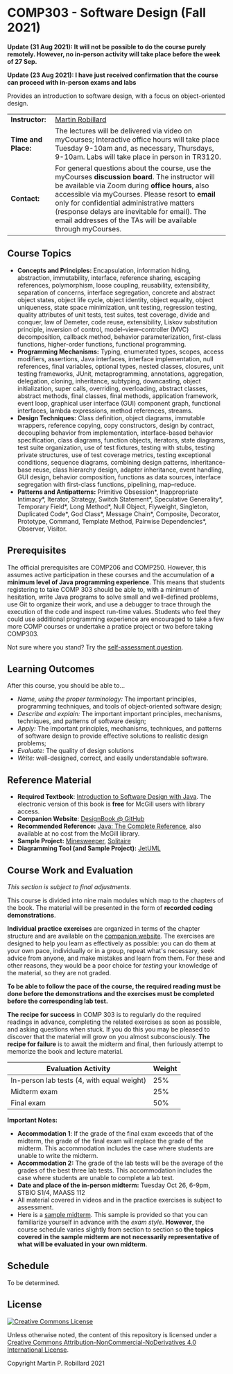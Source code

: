 # COMP303 - Software Design (Fall 2021)

**Update (31 Aug 2021): It will not be possible to do the course purely remotely. However, no in-person activity will take place before the week of 27 Sep.**

**Update (23 Aug 2021): I have just received confirmation that the course can proceed with in-person exams and labs**

Provides an introduction to software design, with a focus on object-oriented design. 

| |  |
| --- |---|
|**Instructor:** |[Martin Robillard](http://www.cs.mcgill.ca/~martin)|
|**Time and Place:** |The lectures will be delivered via video on myCourses; Interactive office hours will take place Tuesday 9-10am and, as necessary,  Thursdays, 9-10am. Labs will take place in person in TR3120.|
|**Contact:** |For general questions about the course, use the myCourses **discussion board**. The instructor will be available via Zoom during **office hours**, also accessible via myCourses. Please resort to **email** only for confidential administrative matters (response delays are inevitable for email). The email addresses of the TAs will be available through myCourses.|

## Course Topics
* **Concepts and Principles:** Encapsulation, information hiding, abstraction, immutability, interface, reference sharing, escaping references, polymorphism, loose coupling, reusability, extensibility, separation of concerns, interface segregation, concrete and abstract object states, object life cycle, object identity, object equality, object uniqueness, state space minimization, unit testing, regression testing, quality attributes of unit tests, test suites, test coverage, divide and conquer, law of Demeter, code reuse, extensibility, Liskov substitution principle, inversion of control, model–view–controller
(MVC) decomposition, callback method, behavior parameterization, first-class functions, higher-order functions, functional programming.
* **Programming Mechanisms:** Typing, enumerated types, scopes, access modifiers, assertions, Java interfaces, interface implementation, null references, final variables, optional types, nested classes, closures, unit testing frameworks, JUnit, metaprogramming, annotations, aggregation, delegation, cloning, inheritance, subtyping, downcasting, object initialization, super calls, overriding, overloading, abstract classes, abstract methods, final classes, final methods, application framework, event loop, graphical user interface (GUI) component graph, functional interfaces, lambda expressions, method references, streams.
* **Design Techniques:** Class definition, object diagrams, immutable wrappers, reference copying, copy constructors, design by contract, decoupling behavior from implementation, interface-based behavior specification, class diagrams, function objects, iterators, state diagrams, test suite organization, use of test fixtures, testing with stubs, testing private structures, use of test coverage metrics, testing exceptional conditions, sequence diagrams, combining design patterns, inheritance-base reuse, class hierarchy design, adapter inheritance, event handling, GUI design, behavior composition, functions as data sources, interface segregation with first-class functions, pipelining, map–reduce.
* **Patterns and Antipatterns:** Primitive Obsession*, Inappropriate Intimacy*, Iterator, Strategy, Switch Statement*, Speculative Generality*, Temporary Field*, Long Method*, Null Object, Flyweight, Singleton, Duplicated Code*, God Class*, Message Chain*, Composite, Decorator, Prototype, Command, Template Method, Pairwise Dependencies*, Observer, Visitor. 

## Prerequisites
The official prerequisites are COMP206 and COMP250. However, this assumes active participation in these courses and the accumulation of **a minimum level of Java programming experience**. This means that students registering to take COMP 303 should be able to, with a minimum of hesitation, write Java programs to solve small and well-defined problems, use Git to organize their work, and use a debugger to trace through the execution of the code and inspect run-time values. Students who feel they could use additional programming experience are encouraged to take a few more COMP courses or undertake a pratice project or two before taking COMP303.

Not sure where you stand? Try the [self-assessment question](Assessment.md).

## Learning Outcomes
After this course, you should be able to... 

* *Name, using the proper terminology:* The important principles, programming techniques, and tools of object-oriented software design;
* *Describe and explain:* The important important principles, mechanisms, techniques, and patterns of software design;
* *Apply:* The important principles, mechanisms, techniques, and patterns of software design to provide effective solutions to realistic design problems;
* *Evaluate:* The quality of design solutions
* *Write:* well-designed, correct, and easily understandable software.

## Reference Material

* **Required Textbook**: [Introduction to Software Design with Java](https://link.springer.com/book/10.1007/978-3-030-24094-3). The electronic version of this book is **free** for McGill users with library access. 
* **Companion Website**: [DesignBook @ GitHub](https://github.com/prmr/DesignBook)
* **Recommended Reference:** [Java: The Complete Reference](https://learning.oreilly.com/library/view/java-the-complete/9781260440249/?ar), also available at no cost from the McGill library.
* **Sample Project:** [Minesweeper](https://github.com/prmr/Minesweeper), [Solitaire](https://github.com/prmr/Solitaire)
* **Diagramming Tool (and Sample Project):** [JetUML](http://cs.mcgill.ca/~martin/jetuml/)

## Course Work and Evaluation

*This section is subject to final adjustments.*

This course is divided into nine main modules which map to the chapters of the book. The material will be presented in the form of **recorded coding demonstrations**. 

**Individual practice exercises** are organized in terms of the chapter structure and are available on the [companion website](https://github.com/prmr/DesignBook). The exercises are designed to help you learn as effectively as possible: you can do them at your own pace, individually or in a group, repeat what's necessary, seek advice from anyone, and make mistakes and learn from them. For these and other reasons, they would be a poor choice for *testing* your knowledge of the material, so they are not graded. 

**To be able to follow the pace of the course, the required reading must be done before the demonstrations and the exercises must be completed before the corresponding lab test.**

**The recipe for success** in COMP 303 is to regularly do the required readings in advance, completing the related exercises as soon as  possible, and asking questions when stuck. If you do this you may be pleased to discover that the  material will grow on you almost subconsciously. **The recipe for failure** is to await the midterm and final, then furiously attempt to memorize the book and lecture material. 

| Evaluation Activity                        | Weight |
| ------------------------------------------ | ------ |
| In-person lab tests (4, with equal weight) | 25%    |
| Midterm exam                               | 25%    |
| Final exam                                 | 50%    |

**Important Notes:**

- **Accommodation 1**: If the grade of the final exam exceeds that of the midterm, the  grade of the final exam will replace the grade of the midterm. This accommodation includes the case where students are unable to write the midterm.
- **Accommodation 2:** The grade of the lab tests will be the average of the grades of the best three lab tests. This accommodation includes the case where students are unable to complete a lab test.
- **Date and place of the in-person midterm:** Tuesday Oct 26, 6-9pm,  STBIO S1/4, MAASS 112
- All material covered in videos and in the practice exercises is subject to assessment.
- Here is a [sample midterm](https://github.com/prmr/COMP303/blob/2019F/Sample-Midterm.pdf). This sample is provided so that you can familiarize yourself in advance with the *exam style*. **However**, the course schedule varies slightly from section to section so **the topics covered in the sample midterm are not necessarily representative of what will be evaluated in your own midterm**.

## Schedule

To be determined. 

## License

<a rel="license" href="http://creativecommons.org/licenses/by-nc-nd/4.0/"><img alt="Creative Commons License" style="border-width:0" src="https://i.creativecommons.org/l/by-nc-nd/4.0/88x31.png" /></a>

Unless otherwise noted, the content of this repository is licensed under a <a rel="license" href="http://creativecommons.org/licenses/by-nc-nd/4.0/">Creative Commons Attribution-NonCommercial-NoDerivatives 4.0 International License</a>. 

Copyright Martin P. Robillard 2021